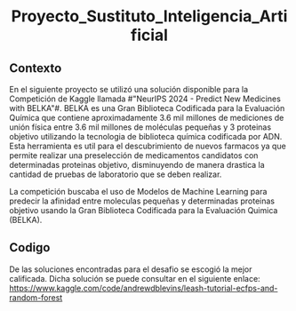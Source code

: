 <h1 align="center"> Proyecto_Sustituto_Inteligencia_Artificial </h1>


## Contexto

En el siguiente proyecto se utilizó una solución disponible para la Competición de Kaggle llamada #"NeurIPS 2024 - Predict New Medicines with BELKA"#. 
BELKA es una Gran Biblioteca Codificada para la Evaluación Química que contiene aproximadamente 3.6 mil millones de mediciones de unión física entre 3.6 mil millones de moléculas pequeñas y 3 proteinas objetivo utilizando la tecnologia de biblioteca química codificada por ADN. Esta herramienta es util para el descubrimiento de nuevos farmacos ya que permite realizar una preselección de medicamentos candidatos con determinadas proteinas objetivo, disminuyendo de manera drastica la cantidad de pruebas de laboratorio que se deben realizar.

La competición buscaba el uso de Modelos de Machine Learning para predecir la afinidad entre moleculas pequeñas y determinadas proteinas objetivo usando la Gran Biblioteca Codificada para la Evaluación Quimica (BELKA).

## Codigo

De las soluciones encontradas para el desafio se escogió la mejor calificada. Dicha solución se puede consultar en el siguiente enlace: https://www.kaggle.com/code/andrewdblevins/leash-tutorial-ecfps-and-random-forest
